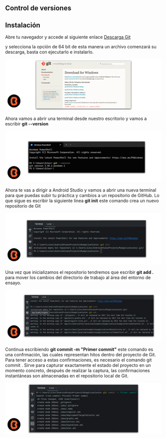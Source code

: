 ## Control de versiones



## Instalación
<p>Abre tu navegador y accede al siguiente enlace <a href="https://git-scm.com/download/win">Descarga Git</a></p> y selecciona la opción de 64 bit de esta manera un archivo comenzará su descarga, basta con ejecutarlo e instalarlo.

![Decargar Git](img/01.png)

Ahora vamos a abrir una terminal desde nuestro escritorio y vamos a escribir **git --version** 

![Comprobar la versión instalada](img/02.png)

Ahora te vas a dirigir a Android Studio y vamos a abrir una nueva terminal para que puedas subir tu práctica y cambios a un repositorio de GitHub. Lo que sigue es escribir la siguiente linea **git init** este comando crea un nuevo repositorio de Git


![Abrir una terminal en Android Studio](img/03.png)

Una vez que inicializamos el repositorio tendremos que escribir **git add .** para mover los cambios del directorio de trabajo al área del entorno de ensayo.

![Git init](img/04.png)

Continua escribiendo **git commit -m "Primer commit"** este comando es una confrmación, las cuales representan hitos dentro del proyecto de Git.
Para tener acceso a estas confirmaciones, es necesario el comando git commit . Sirve para capturar exactamente el estado del proyecto en un momento concreto, después de realizar la captura, las confirmaciones instantáneas son almacenadas en el repositorio local de Git.



![Git add .](img/05.png)

